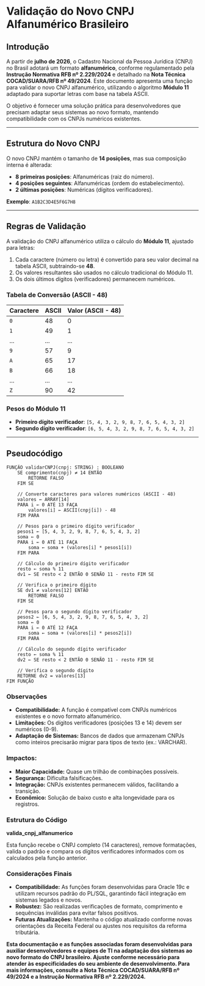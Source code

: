 # Validação do Novo CNPJ Alfanumérico Brasileiro

## Introdução

A partir de **julho de 2026**, o Cadastro Nacional da Pessoa Jurídica (CNPJ) no Brasil adotará um formato **alfanumérico**, conforme regulamentado pela **Instrução Normativa RFB nº 2.229/2024** e detalhado na **Nota Técnica COCAD/SUARA/RFB nº 49/2024**. Este documento apresenta uma função para validar o novo CNPJ alfanumérico, utilizando o algoritmo **Módulo 11** adaptado para suportar letras com base na tabela ASCII.

O objetivo é fornecer uma solução prática para desenvolvedores que precisam adaptar seus sistemas ao novo formato, mantendo compatibilidade com os CNPJs numéricos existentes.

---

## Estrutura do Novo CNPJ

O novo CNPJ mantém o tamanho de **14 posições**, mas sua composição interna é alterada:

- **8 primeiras posições**: Alfanuméricas (raiz do número).
- **4 posições seguintes**: Alfanuméricas (ordem do estabelecimento).
- **2 últimas posições**: Numéricas (dígitos verificadores).

**Exemplo**: `A1B2C3D4E5F6G7H8`

---

## Regras de Validação

A validação do CNPJ alfanumérico utiliza o cálculo do **Módulo 11**, ajustado para letras:

1. Cada caractere (número ou letra) é convertido para seu valor decimal na tabela ASCII, subtraindo-se **48**.
2. Os valores resultantes são usados no cálculo tradicional do Módulo 11.
3. Os dois últimos dígitos (verificadores) permanecem numéricos.

### Tabela de Conversão (ASCII - 48)

| Caractere | ASCII | Valor (ASCII - 48) |
|-----------|-------|--------------------|
| `0`       | 48    | 0                  |
| `1`       | 49    | 1                  |
| ...       | ...   | ...                |
| `9`       | 57    | 9                  |
| `A`       | 65    | 17                 |
| `B`       | 66    | 18                 |
| ...       | ...   | ...                |
| `Z`       | 90    | 42                 |

### Pesos do Módulo 11

- **Primeiro dígito verificador**: `[5, 4, 3, 2, 9, 8, 7, 6, 5, 4, 3, 2]`
- **Segundo dígito verificador**: `[6, 5, 4, 3, 2, 9, 8, 7, 6, 5, 4, 3, 2]`

---

## Pseudocódigo

```plaintext
FUNÇÃO validarCNPJ(cnpj: STRING) : BOOLEANO
    SE comprimento(cnpj) ≠ 14 ENTÃO
        RETORNE FALSO
    FIM SE

    // Converte caracteres para valores numéricos (ASCII - 48)
    valores ← ARRAY[14]
    PARA i ← 0 ATÉ 13 FAÇA
        valores[i] ← ASCII(cnpj[i]) - 48
    FIM PARA

    // Pesos para o primeiro dígito verificador
    pesos1 ← [5, 4, 3, 2, 9, 8, 7, 6, 5, 4, 3, 2]
    soma ← 0
    PARA i ← 0 ATÉ 11 FAÇA
        soma ← soma + (valores[i] * pesos1[i])
    FIM PARA

    // Cálculo do primeiro dígito verificador
    resto ← soma % 11
    dv1 ← SE resto < 2 ENTÃO 0 SENÃO 11 - resto FIM SE

    // Verifica o primeiro dígito
    SE dv1 ≠ valores[12] ENTÃO
        RETORNE FALSO
    FIM SE

    // Pesos para o segundo dígito verificador
    pesos2 ← [6, 5, 4, 3, 2, 9, 8, 7, 6, 5, 4, 3, 2]
    soma ← 0
    PARA i ← 0 ATÉ 12 FAÇA
        soma ← soma + (valores[i] * pesos2[i])
    FIM PARA

    // Cálculo do segundo dígito verificador
    resto ← soma % 11
    dv2 ← SE resto < 2 ENTÃO 0 SENÃO 11 - resto FIM SE

    // Verifica o segundo dígito
    RETORNE dv2 = valores[13]
FIM FUNÇÃO
```

### Observações
- **Compatibilidade:** A função é compatível com CNPJs numéricos existentes e o novo formato alfanumérico.
- **Limitações:** Os dígitos verificadores (posições 13 e 14) devem ser numéricos (0-9).
- **Adaptação de Sistemas:** Bancos de dados que armazenam CNPJs como inteiros precisarão migrar para tipos de texto (ex.: VARCHAR).

### Impactos:
- **Maior Capacidade:** Quase um trilhão de combinações possíveis.
- **Segurança:** Dificulta falsificações.
- **Integração:** CNPJs existentes permanecem válidos, facilitando a transição.
- **Econômico:** Solução de baixo custo e alta longevidade para os registros.

### Estrutura do Código
**valida_cnpj_alfanumerico**

Esta função recebe o CNPJ completo (14 caracteres), remove formatações, valida o padrão e compara os dígitos verificadores informados com os calculados pela função anterior.


### Considerações Finais
- **Compatibilidade:** As funções foram desenvolvidas para Oracle 19c e utilizam recursos padrão do PL/SQL, garantindo fácil integração em sistemas legados e novos.
- **Robustez:** São realizadas verificações de formato, comprimento e sequências inválidas para evitar falsos positivos.
- **Futuras Atualizações:** Mantenha o código atualizado conforme novas orientações da Receita Federal ou ajustes nos requisitos da reforma tributária.

**Esta documentação e as funções associadas foram desenvolvidas para auxiliar desenvolvedores e equipes de TI na adaptação dos sistemas ao novo formato do CNPJ brasileiro. Ajuste conforme necessário para atender às especificidades do seu ambiente de desenvolvimento. Para mais informações, consulte a Nota Técnica COCAD/SUARA/RFB nº 49/2024 e a Instrução Normativa RFB nº 2.229/2024.**


